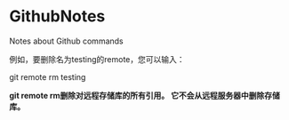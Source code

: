 # GithubNotes
Notes about Github commands

例如，要删除名为testing的remote，您可以输入：

git remote rm testing

**git remote rm删除对远程存储库的所有引用。 它不会从远程服务器中删除存储库。**

